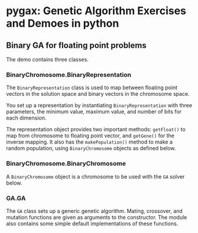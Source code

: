 # pygax: Genetic Algorithm Exercises and Demoes in python

## Binary GA for floating point problems

The demo contains three classes.

### BinaryChromosome.BinaryRepresentation

The `BinaryRepresentation` class is used to map between 
floating point vectors in the solution space and binary
vectors in the chromosome space.

You set up a representation by instantiating `BinaryRepresentation` 
with three parameters, the minimum value, maximum value, and number
of bits for each dimension.  

The representation object provides two important methods:
`getFloat()` to map from chromosome to floating point vector,
and `getGene()` for the inverse mapping. It also has the
`makePopulation()` method to make a random population, using
`BinaryChromosome` objects as defined below.

### BinaryChromosome.BinaryChromosome

A `BinaryChromosome` object is a chromosome to be used with the
`GA` solver below.

### GA.GA

The `GA` class sets up a generic genetic algorithm.  Mating, crossover,
and mutation functions are given as arguments to the constructor.
The module also contains some simple default implementations of these
functions.
